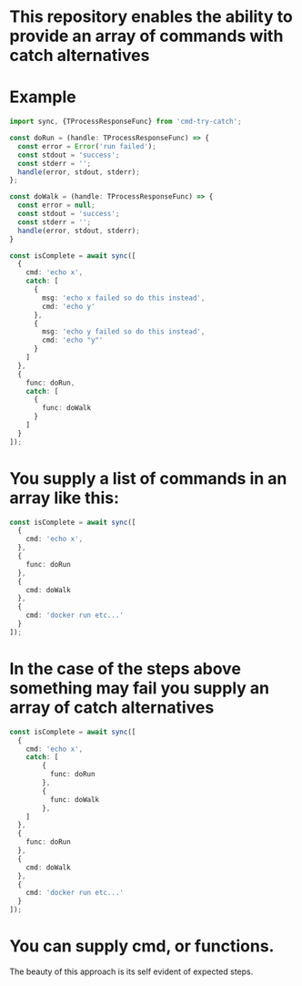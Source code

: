 # This repository enables the ability to provide an array of commands with catch alternatives
# Example

```typescript
import sync, {TProcessResponseFunc} from 'cmd-try-catch';

const doRun = (handle: TProcessResponseFunc) => {
  const error = Error('run failed');
  const stdout = 'success';
  const stderr = '';
  handle(error, stdout, stderr);
};

const doWalk = (handle: TProcessResponseFunc) => {
  const error = null;
  const stdout = 'success';
  const stderr = '';
  handle(error, stdout, stderr);
}

const isComplete = await sync([
  {
    cmd: 'echo x',
    catch: [
      {
        msg: 'echo x failed so do this instead',
        cmd: 'echo y'
      },
      {
        msg: 'echo y failed so do this instead',
        cmd: 'echo "y"'
      }
    ]
  },
  {
    func: doRun,
    catch: [
      {
        func: doWalk
      }
    ]
  }
]);
```

# You supply a list of commands in an array like this:
```typescript
const isComplete = await sync([
  {
    cmd: 'echo x',
  },
  {
    func: doRun
  },
  {
    cmd: doWalk
  },
  {
    cmd: 'docker run etc...'
  }
]);
```

# In the case of the steps above something may fail you supply an array of catch alternatives
```typescript
const isComplete = await sync([
  {
    cmd: 'echo x',
    catch: [
        {
          func: doRun
        },
        {
          func: doWalk
        },   
    ]
  },
  {
    func: doRun
  },
  {
    cmd: doWalk
  },
  {
    cmd: 'docker run etc...'
  }
]);
```

# You can supply cmd, or functions.
The beauty of this approach is its self evident of expected steps.
